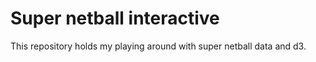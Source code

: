 # Super netball interactive

This repository holds my playing around with super netball data and d3.
